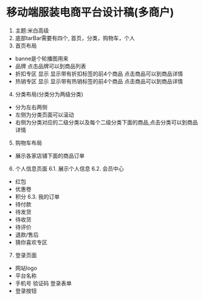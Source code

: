 # 移动端服装电商平台设计稿(多商户)
1. 主题:米白高级
2. 底部tarBar需要有四个, 首页，分类，购物车，个人
3. 首页布局
- banne是个轮播图用来
- 品牌 点击品牌可以到商品列表
- 折扣专区 显示 显示带有折扣标签的前4个商品 点击商品可以到商品详情
- 热销专区 显示 显示带有热销标签的前4个商品 点击商品可以到商品详情
4. 分类布局(分类分为两级分类)
- 分为左右两侧
- 左侧为分类页面可以滚动
- 右侧为分类对应的二级分类以及每个二级分类下面的商品,点击分类可以到商品详情
5. 购物车布局
- 展示各家店铺下面的商品订单
6. 个人信息页面
6.1. 展示个人信息
6.2. 会员中心
- 红包 
- 优惠卷
- 积分
6.3. 我的订单
- 待付款
- 待发货
- 待收货
- 待评价
- 退款/售后
- 猜你喜欢专区

7. 登录页面
- 网站logo
- 平台名称
- 手机号 验证码 登录表单
- 登录按钮